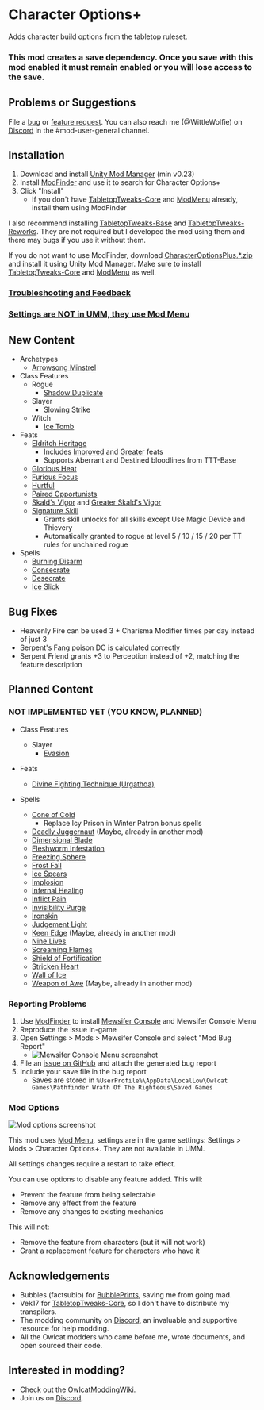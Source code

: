# Character Options+

Adds character build options from the tabletop ruleset.

### This mod creates a save dependency. Once you save with this mod enabled it must remain enabled or you will lose access to the save.

## Problems or Suggestions

File a [bug](https://github.com/WittleWolfie/CharacterOptionsPlus/issues/new?template=bug_report.md&title=%5BBUG%5D) or [feature request](https://github.com/WittleWolfie/CharacterOptionsPlus/issues/new?template=feature_request.md&title=%5BFeature%5D). You can also reach me (@WittleWolfie) on [Discord](https://discord.com/invite/owlcat) in the #mod-user-general channel.

## Installation

1. Download and install [Unity Mod Manager](https://github.com/newman55/unity-mod-manager) (min v0.23)
2. Install [ModFinder](https://github.com/Pathfinder-WOTR-Modding-Community/ModFinder) and use it to search for Character Options+
3. Click "Install"
    * If you don't have [TabletopTweaks-Core](https://github.com/Vek17/TabletopTweaks-Core) and [ModMenu](https://github.com/WittleWolfie/ModMenu) already, install them using ModFinder

I also recommend installing [TabletopTweaks-Base](https://github.com/Vek17/TabletopTweaks-Base) and [TabletopTweaks-Reworks](https://github.com/Vek17/TabletopTweaks-Reworks). They are not required but I developed the mod using them and there may bugs if you use it without them.

If you do not want to use ModFinder, download [CharacterOptionsPlus.*.zip](https://github.com/WittleWolfie/CharacterOptionsPlus/releases/latest) and install it using Unity Mod Manager. Make sure to install [TabletopTweaks-Core](https://github.com/Vek17/TabletopTweaks-Core) and [ModMenu](https://github.com/WittleWolfie/ModMenu) as well.

### [Troubleshooting and Feedback](#problems-or-suggestions)

### [Settings are NOT in UMM, they use Mod Menu](#mod-options) 

## New Content

* Archetypes
    * [Arrowsong Minstrel](https://www.d20pfsrd.com/classes/core-classes/bard/archetypes/paizo-bard-archetypes/arrowsong-minstrel-bard/)
* Class Features
    * Rogue
        * [Shadow Duplicate](https://www.d20pfsrd.com/classes/core-classes/rogue/rogue-talents/paizo-rogue-talents/shadow-duplicate-sp/)
    * Slayer
        * [Slowing Strike](https://www.d20pfsrd.com/classes/hybrid-classes/slayer/slayer-talents/paizo-slayer-talents/slowing-strike/)
    * Witch
        * [Ice Tomb](https://www.d20pfsrd.com/classes/base-classes/witch/hexes/hexes/major-hexes/hex-major-ice-tomb-su/)
* Feats
    * [Eldritch Heritage](https://www.d20pfsrd.com/feats/general-feats/eldritch-heritage/)
        * Includes [Improved](https://www.d20pfsrd.com/feats/general-feats/improved-eldritch-heritage/) and [Greater](https://www.d20pfsrd.com/feats/general-feats/greater-eldritch-heritage/) feats
        * Supports Aberrant and Destined bloodlines from TTT-Base
    * [Glorious Heat](https://www.d20pfsrd.com/feats/general-feats/glorious-heat/)
    * [Furious Focus](https://www.d20pfsrd.com/feats/combat-feats/furious-focus-combat/)
    * [Hurtful](https://www.d20pfsrd.com/feats/combat-feats/hurtful-combat/)
    * [Paired Opportunists](https://www.d20pfsrd.com/feats/combat-feats/paired-opportunists-combat-teamwork/)
    * [Skald's Vigor](https://www.d20pfsrd.com/feats/general-feats/skald-s-vigor/) and [Greater Skald's Vigor](https://www.d20pfsrd.com/feats/general-feats/greater-skald-s-vigor/)
    * [Signature Skill](https://www.d20pfsrd.com/feats/general-feats/signature-skill-general/)
        * Grants skill unlocks for all skills except Use Magic Device and Thievery
        * Automatically granted to rogue at level 5 / 10 / 15 / 20 per TT rules for unchained rogue
* Spells
    * [Burning Disarm](https://www.d20pfsrd.com/magic/all-spells/b/burning-disarm/)
    * [Consecrate](https://www.d20pfsrd.com/magic/all-spells/c/consecrate/)
    * [Desecrate](https://www.d20pfsrd.com/magic/all-spells/d/desecrate/)
    * [Ice Slick](https://www.d20pfsrd.com/magic/all-spells/i/ice-slick/)

## Bug Fixes

* Heavenly Fire can be used 3 + Charisma Modifier times per day instead of just 3
* Serpent's Fang poison DC is calculated correctly
* Serpent Friend grants +3 to Perception instead of +2, matching the feature description

## Planned Content

### NOT IMPLEMENTED YET (YOU KNOW, PLANNED)

* Class Features
    * Slayer
        * [Evasion](https://www.d20pfsrd.com/classes/hybrid-classes/slayer/slayer-talents/paizo-slayer-talents-advanced/rogue-adv-talents-master-tricks/)

* Feats
    * [Divine Fighting Technique (Urgathoa)](https://www.d20pfsrd.com/feats/combat-feats/divine-fighting-technique-combat/)

* Spells
    * [Cone of Cold](https://www.d20pfsrd.com/magic/all-spells/c/cone-of-cold/)
        * Replace Icy Prison in Winter Patron bonus spells
    * [Deadly Juggernaut](https://www.d20pfsrd.com/magic/all-spells/d/deadly-juggernaut/)  (Maybe, already in another mod)
    * [Dimensional Blade](https://www.d20pfsrd.com/magic/all-spells/d/dimensional-blade/)
    * [Fleshworm Infestation](https://www.d20pfsrd.com/magic/all-spells/f/fleshworm-infestation/)
    * [Freezing Sphere](https://www.d20pfsrd.com/magic/all-spells/f/freezing-sphere/)
    * [Frost Fall](https://www.d20pfsrd.com/magic/all-spells/f/frost-fall/)
    * [Ice Spears](https://www.d20pfsrd.com/magic/all-spells/i/ice-spears/)
    * [Implosion](https://www.d20pfsrd.com/magic/all-spells/i/implosion/)
    * [Infernal Healing](https://www.d20pfsrd.com/magic/all-spells/i/infernal-healing/)
    * [Inflict Pain](https://www.d20pfsrd.com/magic/all-spells/i/inflict-pain/)
    * [Invisibility Purge](https://www.d20pfsrd.com/magic/all-spells/i/invisibility-purge/)
    * [Ironskin](https://www.d20pfsrd.com/magic/all-spells/i/ironskin/)
    * [Judgement Light](https://www.d20pfsrd.com/magic/all-spells/j/judgment-light/)
    * [Keen Edge](https://www.d20pfsrd.com/magic/all-spells/k/keen-edge/) (Maybe, already in another mod)
    * [Nine Lives](https://www.d20pfsrd.com/magic/all-spells/n/nine-lives/)
    * [Screaming Flames](https://www.d20pfsrd.com/magic/all-spells/s/screaming-flames/)
    * [Shield of Fortification](https://www.d20pfsrd.com/magic/all-spells/s/shield-of-fortification/)
    * [Stricken Heart](https://www.d20pfsrd.com/magic/all-spells/s/stricken-heart/)
    * [Wall of Ice](https://www.d20pfsrd.com/magic/all-spells/w/wall-of-ice/)
    * [Weapon of Awe](https://www.d20pfsrd.com/magic/all-spells/w/weapon-of-awe/) (Maybe, already in another mod)

### Reporting Problems

1. Use [ModFinder](https://github.com/Pathfinder-WOTR-Modding-Community/ModFinder) to install [Mewsifer Console](https://github.com/Pathfinder-WOTR-Modding-Community/MewsiferConsole) and Mewsifer Console Menu
2. Reproduce the issue in-game
3. Open Settings > Mods > Mewsifer Console and select "Mod Bug Report"
    * ![Mewsifer Console Menu screenshot](https://github.com/WittleWolfie/CharacterOptionsPlus/blob/main/screenshots/bug_report.png)
4. File an [issue on GitHub](https://github.com/WittleWolfie/CharacterOptionsPlus/issues/new?template=bug_report.md&title=%5BBUG%5D) and attach the generated bug report
5. Include your save file in the bug report
    * Saves are stored in `%UserProfile%\AppData\LocalLow\Owlcat Games\Pathfinder Wrath Of The Righteous\Saved Games`

### Mod Options

![Mod options screenshot](https://github.com/WittleWolfie/CharacterOptionsPlus/blob/main/screenshots/settings.png)

This mod uses [Mod Menu](https://github.com/WittleWolfie/ModMenu), settings are in the game settings: Settings > Mods > Character Options+. They are not available in UMM.

All settings changes require a restart to take effect.

You can use options to disable any feature added. This will:

* Prevent the feature from being selectable
* Remove any effect from the feature
* Remove any changes to existing mechanics

This will not:

* Remove the feature from characters (but it will not work)
* Grant a replacement feature for characters who have it

## Acknowledgements

* Bubbles (factsubio) for [BubblePrints](https://github.com/factubsio/BubblePrints), saving me from going mad.
* Vek17 for [TabletopTweaks-Core](https://github.com/Vek17/TabletopTweaks-Core), so I don't have to distribute my transpilers.
* The modding community on [Discord](https://discord.com/invite/owlcat), an invaluable and supportive resource for help modding.
* All the Owlcat modders who came before me, wrote documents, and open sourced their code.

## Interested in modding?

* Check out the [OwlcatModdingWiki](https://github.com/WittleWolfie/OwlcatModdingWiki/wiki).
* Join us on [Discord](https://discord.com/invite/owlcat).
